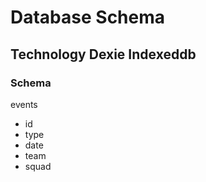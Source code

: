 # Database Schema

## Technology Dexie Indexeddb

### Schema

events

- id
- type
- date
- team
- squad
